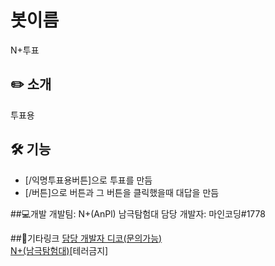 # 봇이름
N+투표

## ✏️ 소개

투표용

## 🛠️ 기능

- [/익명투표용버튼]으로 투표를 만듬
- [/버튼]으로 버튼과 그 버튼을 클릭했을때 대답을 만듬

##💻개발
개발팀: N+(AnPl) 남극탐험대
담당 개발자: 마인코딩#1778

##🔗기타링크
<a href="https://discord.gg/2ntUYFnAP7">담당 개발자 디코(문의가능)</a> <br>
<a href="https://discord.gg/T3qJkNTp8c">N+(남극탐험대)</a>[테러금지]
